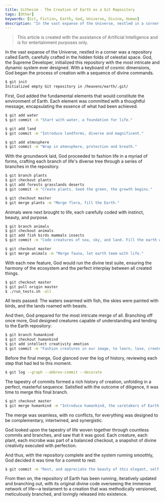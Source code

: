 ```yaml
---
title: Githeism - The Creation of Earth as a Git Repository
tags: [Other]
keywords: [Git, Fiction, Earth, God, Universe, Divine, Human]
description: "In the vast expanse of the Universe, nestled in a corner was a repository called Earth, carefully crafted in the hidden folds of celestial space. God, the Supreme Developer, initialized this repository with the most intricate and dynamic system ever designed. With a keyboard of cosmic dimensions, God began the process of creation with a sequence of divine commands."
---
```


> This article is created with the assistance of Artificial Intelligence and is for entertainment purposes only.

In the vast expanse of the Universe, nestled in a corner was a repository called Earth, carefully crafted in the hidden folds of celestial space. God, the Supreme Developer, initialized this repository with the most intricate and dynamic system ever designed. With a keyboard of cosmic dimensions, God began the process of creation with a sequence of divine commands.

```sh
$ git init
Initialized empty Git repository in /heavens/earth/.git/
```

First, God added the fundamental elements that would constitute the environment of Earth. Each element was committed with a thoughtful message, encapsulating the essence of what had been achieved.

```sh
$ git add water
$ git commit -m "Start with water, a foundation for life."

$ git add land
$ git commit -m "Introduce landforms, diverse and magnificent."

$ git add atmosphere
$ git commit -m "Wrap in atmosphere, protection and breath."
```

With the groundwork laid, God proceeded to fashion life in a myriad of forms, crafting each branch of life's diverse tree through a series of branches in the repository.

```sh
$ git branch plants
$ git checkout plants
$ git add forests grasslands deserts
$ git commit -m "Create plants. Seed the green, the growth begins."

$ git checkout master
$ git merge plants -m "Merge flora, fill the Earth."
```

Animals were next brought to life, each carefully coded with instinct, beauty, and purpose.

```sh
$ git branch animals
$ git checkout animals
$ git add fish birds mammals insects
$ git commit -m "Code creatures of sea, sky, and land. Fill the earth with life's choir."

$ git checkout master
$ git merge animals -m "Merge fauna, let earth teem with life."
```

With each new feature, God would run the divine test suite, ensuring the harmony of the ecosystem and the perfect interplay between all created things.

```sh
$ git checkout master
$ git pull origin master
$ ./run_tests.sh -all
```

All tests passed: The waters swarmed with fish, the skies were painted with birds, and the lands roamed with beasts.

And then, God prepared for the most intricate merge of all. Branching off once more, God designed creatures capable of understanding and tending to the Earth repository:

```sh
$ git branch humankind
$ git checkout humankind
$ git add intellect creativity emotion
$ git commit -m "Fashion creatures in our image, to learn, love, create, and steward."
```

Before the final merge, God glanced over the log of history, reviewing each step that had led to this moment.

```sh
$ git log --graph --abbrev-commit --decorate
```

The tapestry of commits formed a rich history of creation, unfolding in a perfect, masterful sequence. Satisfied with the outcome of diligence, it was time to merge this final branch.

```sh
$ git checkout master
$ git merge humankind -m "Introduce humankind, the caretakers of Earth."
```

The merge was seamless, with no conflicts, for everything was designed to be complementary, intertwined, and synergistic.

God looked upon the tapestry of life woven together through countless commits and branches, and saw that it was good. Each creature, each plant, each microbe was part of a balanced checkout, a snapshot of divine creativity executed with perfection.

And thus, with the repository complete and the system running smoothly, God decided it was time for a commit to rest:

```sh
$ git commit -m "Rest, and appreciate the beauty of this elegant, self-sustaining creation."
```

From then on, the repository of Earth has been running, iteratively updated and branching out, with its original divine code overseeing the immense network of life—a testament to a creation that was methodically versioned, meticulously branched, and lovingly released into existence.
